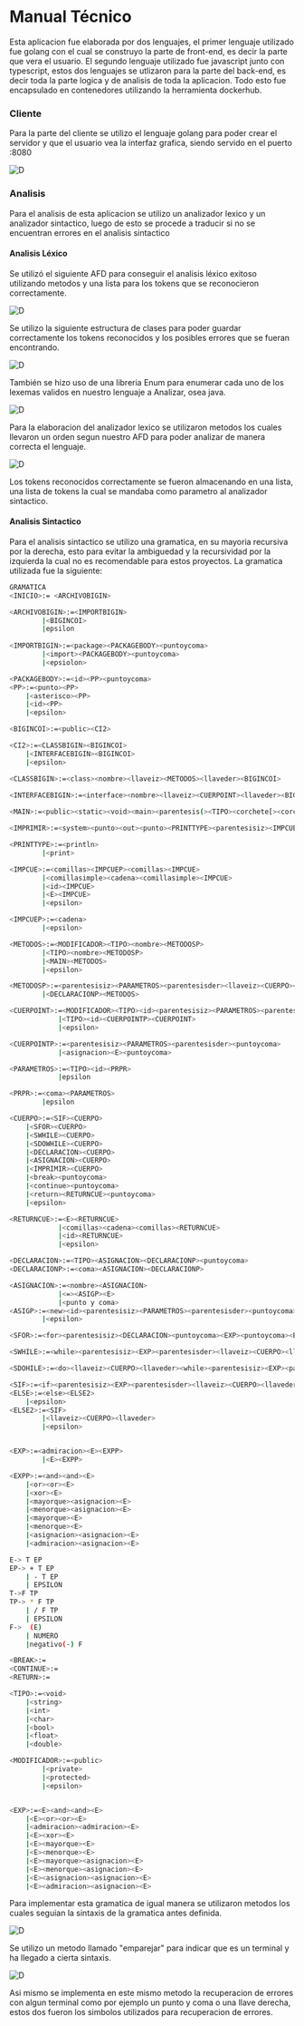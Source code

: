 # Manual Técnico
Esta aplicacion fue elaborada por dos lenguajes, el primer lenguaje utilizado fue golang con el cual se construyo la parte de front-end, es decir la parte que vera el usuario.
El segundo lenguaje utilizado fue javascript junto con typescript, estos dos lenguajes se utlizaron para la parte del back-end, es decir toda la parte logica y de analisis de toda la aplicacion.
Todo esto fue encapsulado en contenedores utilizando la herramienta dockerhub.

### Cliente
Para la parte del cliente se utilizo el lenguaje golang para poder crear el servidor y que el usuario vea la interfaz grafica, siendo servido en el puerto :8080

![D](./imagenes/Cliente.png)

### Analisis
Para el analisis de esta aplicacion se utilizo un analizador lexico y un analizador sintactico, luego de esto se procede a traducir si no se encuentran errores en el analisis sintactico

#### Analisis Léxico
Se utilizó el siguiente AFD para conseguir el analisis léxico exitoso utilizando metodos y una lista para los tokens que se reconocieron correctamente.

![D](./imagenes/Alex.png)

Se utilizo la siguiente estructura de clases para poder guardar correctamente los tokens reconocidos y los posibles errores que se fueran encontrando.

![D](./imagenes/Alex1.png)

También se hizo uso de una libreria Enum para enumerar cada uno de los lexemas validos en nuestro lenguaje a Analizar, osea java.

![D](./imagenes/Alex2.png)

Para la elaboracion del analizador lexico se utilizaron metodos los cuales llevaron un orden segun nuestro AFD para poder analizar de manera correcta el lenguaje.

![D](./imagenes/Alex3.png)

Los tokens reconocidos correctamente se fueron almacenando en una lista, una lista de tokens la cual se mandaba como parametro al analizador sintactico.

#### Analisis Sintactico
Para el analisis sintactico se utilizo una gramatica, en su mayoria recursiva por la derecha, esto para evitar la ambiguedad y la recursividad por la izquierda la cual no es recomendable para estos proyectos. 
La gramatica utilizada fue la siguiente:


```sh
GRAMATICA
<INICIO>:= <ARCHIVOBIGIN>

<ARCHIVOBIGIN>:=<IMPORTBIGIN>
		|<BIGINCOI>
		|epsilon
	
<IMPORTBIGIN>:=<package><PACKAGEBODY><puntoycoma>
		|<import><PACKAGEBODY><puntoycoma>
		|<epsiolon>

<PACKAGEBODY>:=<id><PP><puntoycoma>
<PP>:=<punto><PP>
	|<asterisco><PP>
	|<id><PP>
	|<epsilon>

<BIGINCOI>:=<public><CI2>

<CI2>:=<CLASSBIGIN><BIGINCOI>
	|<INTERFACEBIGIN><BIGINCOI>
	|<epsilon>

<CLASSBIGIN>:=<class><nombre><llaveiz><METODOS><llaveder><BIGINCOI>

<INTERFACEBIGIN>:=<interface><nombre><llaveiz><CUERPOINT><llaveder><BIGINCOI>
	
<MAIN>:=<public><static><void><main><parentesis(><TIPO><corchete[><corchete]><nombre><parentesis)><CUERPO>

<IMPRIMIR>:=<system><punto><out><punto><PRINTTYPE><parentesisiz><IMPCUE><parentesisder><puntoycoma>

<PRINTTYPE>:=<println>
		|<print>

<IMPCUE>:=<comillas><IMPCUEP><comillas><IMPCUE>
		|<comillasimple><cadena><comillasimple><IMPCUE>
		|<id><IMPCUE>
		|<E><IMPCUE>
		|<epsilon>

<IMPCUEP>:=<cadena>
		|<epsilon>

<METODOS>:=<MODIFICADOR><TIPO><nombre><METODOSP>
		|<TIPO><nombre><METODOSP>
		|<MAIN><METODOS>
		|<epsilon>

<METODOSP>:=<parentesisiz><PARAMETROS><parentesisder><llaveiz><CUERPO><llaveder><METODOS>
		|<DECLARACIONP><METODOS>

<CUERPOINT>:=<MODIFICADOR><TIPO><id><parentesisiz><PARAMETROS><parentesisder><puntoycoma><CUERPOINT>
			|<TIPO><id><CUERPOINTP><CUERPOINT>
			|<epsilon>

<CUERPOINTP>:=<parentesisiz><PARAMETROS><parentesisder><puntoycoma>
			|<asignacion><E><puntoycoma>

<PARAMETROS>:=<TIPO><id><PRPR>
			|epsilon

<PRPR>:=<coma><PARAMETROS>
		|epsilon

<CUERPO>:=<SIF><CUERPO>
	|<SFOR><CUERPO>
	|<SWHILE><CUERPO>
	|<SDOWHILE><CUERPO>
	|<DECLARACION><CUERPO>
	|<ASIGNACION><CUERPO>
	|<IMPRIMIR><CUERPO>
	|<break><puntoycoma>
	|<continue><puntoycoma>
	|<return><RETURNCUE><puntoycoma>
	|<epsilon>

<RETURNCUE>:=<E><RETURNCUE>
			|<comillas><cadena><comillas><RETURNCUE>
			|<id><RETURNCUE>
			|<epsilon>

<DECLARACION>:=<TIPO><ASIGNACION><DECLARACIONP><puntoycoma>
<DECLARACIONP>:=<coma><ASIGNACION><DECLARACIONP>

<ASIGNACION>:=<nombre><ASIGNACION>
            |<=><ASIGP><E>
            |<punto y coma>
<ASIGP>:=<new><id><parentesisiz><PARAMETROS><parentesisder><puntoycoma><ASIGNACION>
		|<epsilon>

<SFOR>:=<for><parentesisiz><DECLARACION><puntoycoma><EXP><puntoycoma><EXP><parentesisder><llaveiz><CUERPO><llaveder>

<SWHILE>:=<while><parentesisiz><EXP><parentesisder><llaveiz><CUERPO><llaveder>

<SDOHILE>:=<do><llaveiz><CUERPO><llaveder><while><parentesisiz><EXP><parentesisder><puntoycoma>

<SIF>:=<if><parentesisiz><EXP><parentesisder><llaveiz><CUERPO><llaveder><ELSE>
<ELSE>:=<else><ELSE2>
	|<epsilon>
<ELSE2>:=<SIF>
		|<llaveiz><CUERPO><llaveder>
		|<epsilon>


<EXP>:=<admiracion><E><EXPP>
		|<E><EXPP>

<EXPP>:=<and><and><E>
	|<or><or><E>
	|<xor><E>
	|<mayorque><asignacion><E>
	|<menorque><asignacion><E>
	|<mayorque><E>
	|<menorque><E>
	|<asignacion><asignacion><E>
	|<admiracion><asignacion><E>

E-> T EP
EP-> + T EP
    | - T EP
    | EPSILON
T->F TP
TP-> * F TP
    | / F TP
    | EPSILON
F->  (E)
	| NUMERO
	|negativo(-) F	

<BREAK>:=
<CONTINUE>:=
<RETURN>:=

<TIPO>:=<void>
	|<string>
	|<int>
	|<char>
	|<bool>
	|<float>
	|<double>

<MODIFICADOR>:=<public>
		|<private>
		|<protected>
		|<epsilon>


<EXP>:=<E><and><and><E>
	|<E><or><or><E>
	|<admiracion><admiracion><E>
	|<E><xor><E>
	|<E><mayorque><E>
	|<E><menorque><E>
	|<E><mayorque><asignacion><E>
	|<E><menorque><asignacion><E>
	|<E><asignacion><asignacion><E>
	|<E><admiracion><asignacion><E>
```

Para implementar esta gramatica de igual manera se utilizaron metodos los cuales seguian la sintaxis de la gramatica antes definida.

![D](./imagenes/Sint1.png)

Se utilizo un metodo llamado "emparejar" para indicar que es un terminal y ha llegado a cierta sintaxis.

![D](./imagenes/Sint2.png)

Asi mismo se implementa en este mismo metodo la recuperacion de errores con algun terminal como por ejemplo un punto y coma o una llave derecha, estos dos fueron los simbolos utilizados para recuperacion de errores.